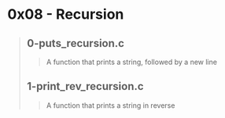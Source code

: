 # 0x08 - Recursion
> ## 0-puts_recursion.c
> > A function that prints a string, followed by a new line
>
> ## 1-print_rev_recursion.c
> > A function that prints a string in reverse
>
